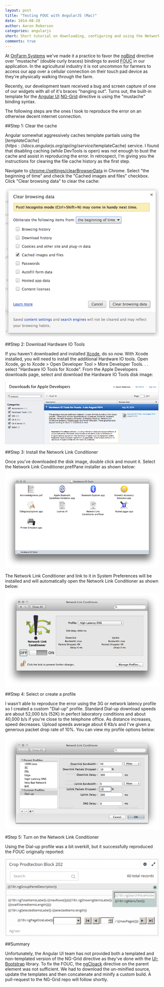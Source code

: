 ```yaml
---
layout: post
title: "Testing FOUC with AngularJS (Mac)"
date: 2014-08-28
author: Aaron Roberson
categories: angularjs
short: Short tutorial on downloading, configuring and using the Network Link Conditioner in Mac to test Flash Of Unstyled Content (FOUC) with AngularJS.
comments: true
---
```


At [OnFarm Systems](http://onfarm.com) we've made it a practice to favor the [ngBind](https://docs.angularjs.org/api/ng/directive/ngBind) directive over "mustache" (double curly braces) bindings to avoid <abbr title="Flash Of Un-styled Content">FOUC</abbr> in our application. In the agricultural industry it is not uncommon for farmers to access our app over a cellular connection on their touch pad device as they're physically walking through the farm. 

Recently, our development team received a bug and screen capture of one of our widgets with all of it's braces "hanging out". Turns out, the built-in template for the [Angular UI](http://angular-ui.github.io) [NG-Grid](http://angular-ui.github.io/ng-grid/) directive is using the "mustache" binding syntax.

The following steps are the ones I took to reproduce the error on an otherwise decent internet connection.

##Step 1: Clear the cache

Angular somewhat aggressively caches template partials using the [$templateCache](https://docs.angularjs.org/api/ng/service/$templateCache) service. I found that disabling caching (while DevTools is open) was not enough to bust the cache and assist in reproducing the error. In retrospect, I'm giving you the instructions for clearing the file cache history as the first step.

Navigate to [chrome://settings/clearBrowserData](chrome://settings/clearBrowserData) in Chrome. Select "the beginning of time" and check the "Cached images and files" checkbox. Click "Clear browsing data" to clear the cache:
 
<img src="/assets/images/posts/fouc/chrome-clear-cache.png" title="Clear Chrome cache">

##Step 2: Download Hardware IO Tools

If you haven't downloaded and installed [Xcode](https://developer.apple.com/xcode/downloads/), do so now. With Xcode installed, you will need to install the additional Hardware IO tools. Open Xcode, go to Xcode > Open Developer Tool > More Developer Tools. . . select "Hardware IO Tools for Xcode". From the Apple Developers downloads page, select and download the Hardware IO Tools disk image:

![Hardware IO download](/assets/images/posts/fouc/hardware-io-download.png)

##Step 3: Install the Network Link Conditioner

Once you've downloaded the disk image, double click and mount it. Select the Network Link Conditioner.prefPane installer as shown below:

![Hardware IO installation](/assets/images/posts/fouc/hardware-io-dmg.png)

The Network Link Conditioner and link to it in System Preferences will be installed and will automatically open the Network Link Conditioner as shown below:

![Network High Latency](/assets/images/posts/fouc/network-high-latency.png)

##Step 4: Select or create a profile

I wasn't able to reproduce the error using the 3G or network latency profile so I created a custom "Dial-up" profile. Standard Dial-up download speeds are about 52,000 b/s (52K) in perfect laboratory conditions and about 40,000 b/s if you're close to the telephone office. As distance increases, speed decreases. Upload speeds average about 6 Kb/s and I've given a generous packet drop rate of 10%. You can view my profile options below:

![Network Dial-up](/assets/images/posts/fouc/network-custom-dial-up.png)

#Step 5: Turn on the Network Link Conditioner

Using the Dial-up profile was a bit overkill, but it successfully reproduced the FOUC originally reported:

![FOUC](/assets/images/posts/fouc/crop-protection.png)

##Summary

Unfortunately, the Angular UI team has not provided both a templated and non-templated version of the NG-Grid directive as they've done with the [UI-Bootstrap](http://angular-ui.github.io/bootstrap/) library. To fix the FOUC, the [ngCloack](https://docs.angularjs.org/api/ng/directive/ngCloak) directive on the parent element was not sufficient.  We had to download the un-minified source, update the templates and then concatenate and minify a custom build. A pull-request to the NG-Grid repo will follow shortly.